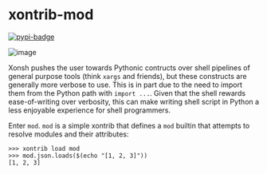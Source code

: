 # xontrib-mod
[![pypi-badge][]][pypi] 

[pypi-badge]: https://img.shields.io/pypi/v/xontrib-mod
[pypi]: https://pypi.org/project/xontrib-mod

![image](https://user-images.githubusercontent.com/1248413/140384920-c9c663f7-6f9b-43a3-b217-112bd6e8a5d4.png)


Xonsh pushes the user towards Pythonic contructs over shell pipelines of general purpose tools (think `xargs` and friends), but these constructs are generally more verbose to use. This is in part due to the need to import them from the Python path with `import ...`. Given that the shell rewards ease-of-writing over verbosity, this can make writing shell script in Python a less enjoyable experience for shell programmers.

Enter `mod`. `mod` is a simple xontrib that defines a `mod` builtin that attempts to resolve modules and their attributes:
```pycon
>>> xontrib load mod
>>> mod.json.loads($(echo "[1, 2, 3]"))
[1, 2, 3]
```
